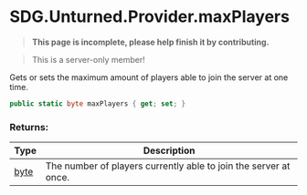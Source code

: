 # SDG.Unturned.Provider.maxPlayers

<blockquote><p><b>This page is incomplete, please help finish it by contributing.<p></b></blockquote>

> This is a server-only member!

Gets or sets the maximum amount of players able to join the server at one time.

```csharp
public static byte maxPlayers { get; set; }
```

### Returns:

Type | Description
------------ | -------------
[byte](https://docs.microsoft.com/en-us/dotnet/api/system.byte?view=netframework-3.5) | The number of players currently able to join the server at once.